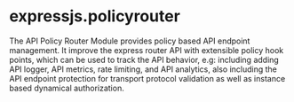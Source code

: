 # expressjs.policyrouter
The API Policy Router Module provides policy based API endpoint management. It improve the express router API with extensible policy 
hook points, which can be used to track the API behavior, e.g: including adding API logger, API metrics, rate limiting,
and API analytics, also including the API endpoint protection for transport protocol validation as well as instance based dynamical authorization.
